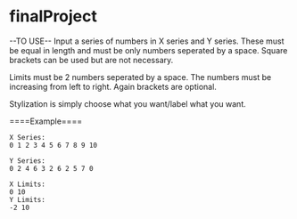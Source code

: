 # finalProject

--TO USE--
Input a series of numbers in X series and Y series. These must be equal in length and must 
be only numbers seperated by a space. Square brackets can be used but are not necessary.

Limits must be 2 numbers seperated by a space. The numbers must be increasing from left to right. Again brackets are optional.

Stylization is simply choose what you want/label what you want.

====Example====

    X Series:
    0 1 2 3 4 5 6 7 8 9 10

    Y Series:
    0 2 4 6 3 2 6 2 5 7 0

    X Limits:
    0 10
    Y Limits:
    -2 10
